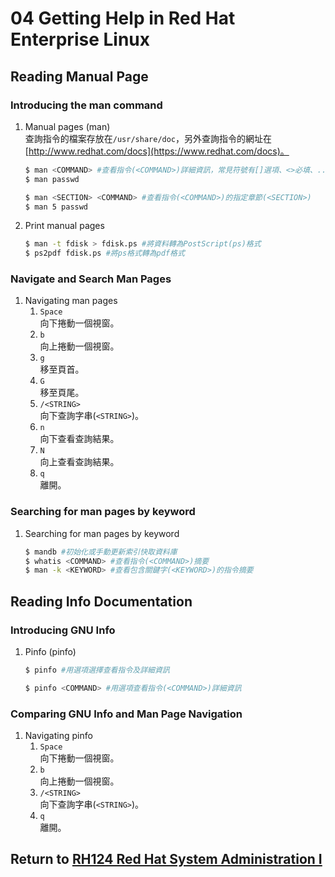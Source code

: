 # 04 Getting Help in Red Hat Enterprise Linux
## Reading Manual Page
### Introducing the man command
1. Manual pages (man)  
    查詢指令的檔案存放在`/usr/share/doc`，另外查詢指令的網址在[http://www.redhat.com/docs](https://www.redhat.com/docs)。
    ```bash
    $ man <COMMAND> #查看指令(<COMMAND>)詳細資訊，常見符號有[]選項、<>必填、...可多個、|選項
    $ man passwd
    ```
    ```bash
    $ man <SECTION> <COMMAND> #查看指令(<COMMAND>)的指定章節(<SECTION>)
    $ man 5 passwd
    ```
2. Print manual pages
    ```bash
    $ man -t fdisk > fdisk.ps #將資料轉為PostScript(ps)格式
    $ ps2pdf fdisk.ps #將ps格式轉為pdf格式
    ```
### Navigate and Search Man Pages
1. Navigating man pages
    1. `Space`  
        向下捲動一個視窗。
    2. `b`  
        向上捲動一個視窗。
    3. `g`  
        移至頁首。
    4. `G`  
        移至頁尾。
    5. `/<STRING>`  
        向下查詢字串(`<STRING>`)。
    6. `n`  
        向下查看查詢結果。
    7. `N`  
        向上查看查詢結果。
    8. `q`  
        離開。
### Searching for man pages by keyword
1. Searching for man pages by keyword
    ```bash
    $ mandb #初始化或手動更新索引快取資料庫
    $ whatis <COMMAND> #查看指令(<COMMAND>)摘要
    $ man -k <KEYWORD> #查看包含關鍵字(<KEYWORD>)的指令摘要
    ```
## Reading Info Documentation
### Introducing GNU Info
1. Pinfo (pinfo)
    ```bash
    $ pinfo #用選項選擇查看指令及詳細資訊
    ```
    ```bash
    $ pinfo <COMMAND> #用選項查看指令(<COMMAND>)詳細資訊
    ```
### Comparing GNU Info and Man Page Navigation
1. Navigating pinfo
    1. `Space`  
        向下捲動一個視窗。
    2. `b`  
        向上捲動一個視窗。
    3. `/<STRING>`  
        向下查詢字串(`<STRING>`)。
    4. `q`  
        離開。
## Return to [RH124 Red Hat System Administration I](/rh124_red_hat_system_administration_i/README.md)
